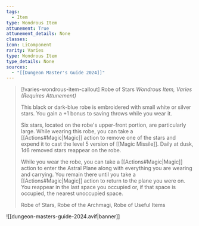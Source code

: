 ```yaml
---
tags:
  - Item
type: Wondrous Item
attunement: True
attunement_details: None
classes:
icon: LiComponent
rarity: Varies
type: Wondrous Item
type_details: None
sources: 
  - "[[Dungeon Master's Guide 2024]]"
---
```

>[!varies-wondrous-item-callout] Robe of Stars
>_Wondrous Item, Varies (Requires Attunement)_
>
>This black or dark-blue robe is embroidered with small white or silver stars. You gain a +1 bonus to saving throws while you wear it.
>
>Six stars, located on the robe's upper-front portion, are particularly large. While wearing this robe, you can take a [[Actions#Magic\|Magic]] action to remove one of the stars and expend it to cast the level 5 version of [[Magic Missile]]. Daily at dusk, 1d6 removed stars reappear on the robe.
>
>While you wear the robe, you can take a [[Actions#Magic\|Magic]] action to enter the Astral Plane along with everything you are wearing and carrying. You remain there until you take a [[Actions#Magic\|Magic]] action to return to the plane you were on. You reappear in the last space you occupied or, if that space is occupied, the nearest unoccupied space.
>
>
>Robe of Stars, Robe of the Archmagi, Robe of Useful Items
>


![[dungeon-masters-guide-2024.avif|banner]]